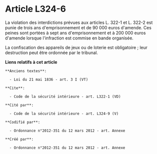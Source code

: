 # Article L324-6

La violation des interdictions prévues aux articles L. 322-1 et L. 322-2 est punie de trois ans d'emprisonnement et de 90 000
euros d'amende. Ces peines sont portées à sept ans d'emprisonnement et à 200 000 euros d'amende lorsque l'infraction est
commise en bande organisée. 

La confiscation des appareils de jeux ou de loterie est obligatoire ; leur destruction peut être ordonnée par le tribunal.

**Liens relatifs à cet article**

	**Anciens textes**:

	  - Loi du 21 mai 1836 - art. 3 I (VT)

	**Cite**:

	  - Code de la sécurité intérieure - art. L322-1 (VD)

	**Cité par**:

	  - Code de la sécurité intérieure - art. L324-9 (V)

	**Codifié par**:

	  - Ordonnance n°2012-351 du 12 mars 2012 - art. Annexe

	**Créé par**:

	  - Ordonnance n°2012-351 du 12 mars 2012 - art. Annexe
